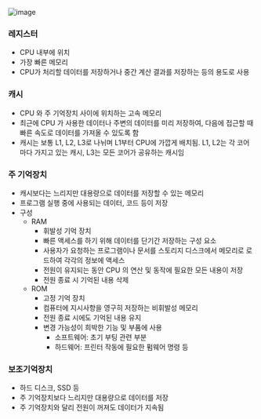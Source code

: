 ![image](https://github.com/4k-study/cs/assets/82152173/3bc97958-bb65-4820-8edc-8e44e32f0756)

### 레지스터

- CPU 내부에 위치
- 가장 빠른 메모리
- CPU가 처리할 데이터를 저장하거나 중간 계산 결과를 저장하는 등의 용도로 사용

### 캐시

- CPU 와 주 기억장치 사이에 위치하는 고속 메모리
- 최근에 CPU 가 사용한 데이터나 주변의 데이터를 미리 저장하여, 다음에 접근할 때 빠른 속도로 데이터를 가져올 수 있도록 함
- 캐시는 보통 L1, L2, L3로 나뉘며 L1부터 CPU에 가깝게 배치됨. L1, L2는 각 코어마다 가지고 있는 캐시, L3는 모든 코어가 공유하는 캐시임

### 주 기억장치

- 캐시보다는 느리지만 대용량으로 데이터를 저장할 수 있는 메모리
- 프로그램 실행 중에 사용되는 데이터, 코드 등이 저장
- 구성
    - RAM
        - 휘발성 기억 장치
        - 빠른 액세스를 하기 위해 데이터를 단기간 저장하는 구성 요소
        - 사용자가 요청하는 프로그램이나 문서를 스토리지 디스크에서 메모리로 로드하여 각각의 정보에 액세스
        - 전원이 유지되는 동안 CPU 의 연산 및 동작에 필요한 모든 내용이 저장
        - 전원 종료 시 기억된 내용 삭제
    - ROM
        - 고정 기억 장치
        - 컴퓨터에 지시사항을 영구히 저장하는 비휘발성 메모리
        - 전원 종료 시에도 기억된 내용 유지
        - 변경 가능성이 희박한 기능 및 부품에 사용
            - 소프트웨어: 초기 부팅 관련 부분
            - 하드웨어: 프린터 작동에 필요한 펌웨어 명령 등

### 보조기억장치

- 하드 디스크, SSD 등
- 주 기억장치보다 느리지만 대용량으로 데이터를 저장
- 주 기억장치와 달리 전원이 꺼져도 데이터가 지속됨
